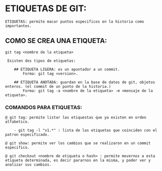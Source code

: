 # ETIQUETAS DE GIT:

    ETIQUETAS: permite macar puntos especificos en la historia como importantes.

## COMO SE CREA UNA ETIQUETA:

    git tag <nombre de la etiqueta>

     Existen dos tipos de etiquetas:

        ## ETIQUETA LIGERA: es un apuntador a un commit.
            Forma: git tag <version>.

        ## ETIQUETA ANOTADA: guardan en la base de datos de git, objetos enteros. (el commit de un punto de la historia.) 
            Forma: git tag -a <nombre de la etiqueta> -m <mensaje de la etiqueta>.

### COMANDOS PARA ETIQUETAS:

    @ git tag: permite listar las etiquestas que ya existen en orden alfabetico.

        - git tag -l "v1.*" : lista de las etiquetas que coinciden con el patron especificado.

    @ git show: permite ver los cambios que se realizaron en un commit especifico.

    @ git checkout <nombre de etiqueta o hash> : permite movernos a esta etiqueta determinada, es decir pararnos en la misma, y poder ver y analizar sus cambios.
    


    



